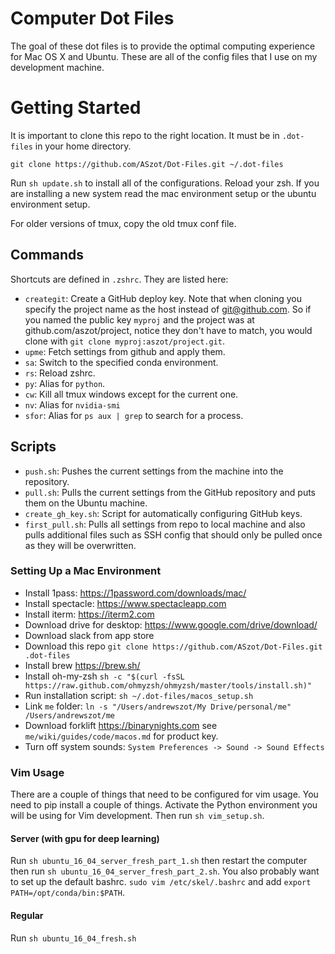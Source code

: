 # Computer Dot Files
The goal of these dot files is to provide the optimal computing experience for Mac OS X and Ubuntu. 
These are all of the config files that I use on my development machine. 

# Getting Started
It is important to clone this repo to the right location. It must be in
`.dot-files` in your home directory. 

```
git clone https://github.com/ASzot/Dot-Files.git ~/.dot-files
```

Run `sh update.sh` to install all of the configurations. Reload your zsh. If you are installing a new system read the mac environment setup or the ubuntu environment setup.

For older versions of tmux, copy the old tmux conf file. 

## Commands
Shortcuts are defined in `.zshrc`. They are listed here: 
* `creategit`: Create a GitHub deploy key. Note that when cloning you specify
  the project name as the host instead of git@github.com. So if you named the
  public key `myproj` and the project was at github.com/aszot/project, notice
  they don't have to match, you would clone with `git clone myproj:aszot/project.git`.
* `upme`: Fetch settings from github and apply them. 
* `sa`: Switch to the specified conda environment. 
* `rs`: Reload zshrc.
* `py`: Alias for `python`. 
* `cw`: Kill all tmux windows except for the current one. 
* `nv`: Alias for `nvidia-smi`
* `sfor`: Alias for `ps aux | grep` to search for a process. 

## Scripts
* `push.sh`: Pushes the current settings from the machine into the repository.
* `pull.sh`: Pulls the current settings from the GitHub repository and puts them on the Ubuntu machine.
* `create_gh_key.sh`: Script for automatically configuring GitHub keys. 
* `first_pull.sh`: Pulls all settings from repo to local machine and also pulls
  additional files such as SSH config that should only be pulled once as they
  will be overwritten. 


### Setting Up a Mac Environment
* Install 1pass: https://1password.com/downloads/mac/
* Install spectacle: https://www.spectacleapp.com
* Install iterm: https://iterm2.com
* Download drive for desktop: https://www.google.com/drive/download/
* Download slack from app store
* Download this repo `git clone https://github.com/ASzot/Dot-Files.git .dot-files`
* Install brew https://brew.sh/ 
* Install oh-my-zsh `sh -c "$(curl -fsSL https://raw.github.com/ohmyzsh/ohmyzsh/master/tools/install.sh)"`
* Run installation script: `sh ~/.dot-files/macos_setup.sh`
* Link `me` folder: `ln -s "/Users/andrewszot/My Drive/personal/me" /Users/andrewszot/me`
* Download forklift https://binarynights.com see `me/wiki/guides/code/macos.md` for product key. 
* Turn off system sounds: `System Preferences -> Sound -> Sound Effects`

### Vim Usage
There are a couple of things that need to be configured for vim usage. You need
to pip install a couple of things. Activate the Python environment you will be
using for Vim development. Then run `sh vim_setup.sh`.

#### Server (with gpu for deep learning)
Run `sh ubuntu_16_04_server_fresh_part_1.sh` then restart the computer then run `sh ubuntu_16_04_server_fresh_part_2.sh`. You also probably want to set up the default bashrc. `sudo vim /etc/skel/.bashrc` and add `export PATH=/opt/conda/bin:$PATH`.

#### Regular
Run `sh ubuntu_16_04_fresh.sh`
